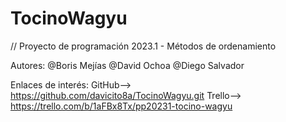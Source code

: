 # TocinoWagyu
// Proyecto de programación 2023.1 - Métodos de ordenamiento




Autores: @Boris Mejías
	   @David Ochoa
	   @Diego Salvador


Enlaces de interés: 
	GitHub--> https://github.com/davicito8a/TocinoWagyu.git
	Trello--> https://trello.com/b/1aFBx8Tx/pp20231-tocino-wagyu